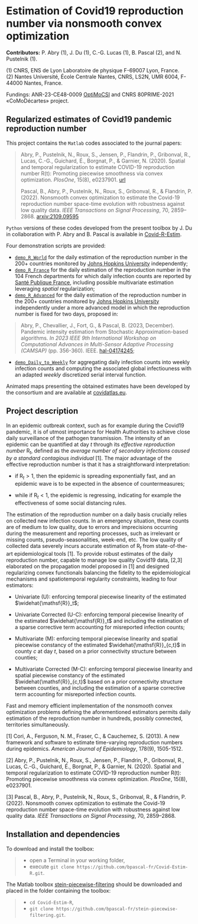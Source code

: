 # Estimation of Covid19 reproduction number via nonsmooth convex optimization

**Contributors:** P. Abry (1), J. Du (1), C.-G. Lucas (1), B. Pascal (2), and N. Pustelnik (1).

(1) CNRS, ENS de Lyon Laboratoire de physique F-69007 Lyon, France.  
(2) Nantes Université, École Centrale Nantes, CNRS, LS2N, UMR 6004, F-44000 Nantes, France.

Fundings: ANR-23-CE48-0009 [OptiMoCSI](https://optimocsi.cnrs.fr/) and CNRS 80PRIME-2021 «CoMoDécartes» project.

## Regularized estimates of Covid19 pandemic reproduction number

This project contains the `Matlab` codes associated to the journal papers:

> Abry, P., Pustelnik, N., Roux, S., Jensen, P., Flandrin, P., Gribonval, R., Lucas, C.-G., Guichard, É., Borgnat, P., & Garnier, N. (2020). Spatial and temporal regularization to estimate COVID-19 reproduction number R(t): Promoting piecewise smoothness via convex optimization. *PlosOne*, 15(8), e0237901.
> [url](https://journals.plos.org/plosone/article?id=10.1371/journal.pone.0237901)
>
> Pascal, B., Abry, P., Pustelnik, N., Roux, S., Gribonval, R., & Flandrin, P. (2022). Nonsmooth convex optimization to estimate the Covid-19 reproduction number space-time evolution with robustness against low quality data. *IEEE Transactions on Signal Processing*, 70, 2859–2868.
> [arxiv:2109.09595](https://arxiv.org/abs/2109.09595)


`Python` versions of these codes developed from the present toolbox by J. Du in collaboration with P. Abry and B. Pascal is available in [Covid-R-Estim](https://github.com/juliana-du/Covid-R-estim).

Four demonstration scripts are provided:
- [`demo_R_World`](https://github.com/bpascal-fr/Covid-Estim-R/blob/master/demo_R_World.m) for the daily estimation of the reproduction number in the 200+ countries monitored by [Johns Hopkins University](https://coronavirus.jhu.edu/) independently;
- [`demo_R_France`](https://github.com/bpascal-fr/Covid-Estim-R/blob/master/demo_R_France.m) for the daily estimation of the reproduction number in the 104 French departments for which daily infection counts are reported by [Santé Publique France](https://www.data.gouv.fr/fr/datasets/donnees-de-laboratoires-pour-le-depistage-a-compter-du-18-05-2022-si-dep/), including possible multivariate estimation leveraging *spatial* regularization;
- [`demo_R_Advanced`](https://github.com/bpascal-fr/Covid-Estim-R/blob/master/demo_R_Advanced.m) for the daily estimation of the reproduction number in the 200+ countries monitored by [Johns Hopkins University](https://coronavirus.jhu.edu/) independently under a more advanced model in which the reproduction number is fixed for two days, proposed in:
> Abry, P., Chevallier, J., Fort, G., & Pascal, B. (2023, December).  Pandemic intensity estimation from Stochastic Approximation-based algorithms. *In 2023 IEEE 9th International Workshop on Computational Advances in Multi-Sensor Adaptive Processing (CAMSAP)* (pp. 356-360). IEEE. [hal-04174245](https://hal.science/hal-04174245);
- [`demo_Daily_to_Weekly`](https://github.com/bpascal-fr/Covid-Estim-R/blob/master/demo_Daily_to_Weekly.m) for aggregating daily infection counts into weekly infection counts and computing the associated global infectiouness with an adapted *weekly* discretized serial interval function.

Animated maps presenting the obtained estimates have been developed by the consortium and are available at [covidatlas.eu](https://www.covidatlas.eu/World/).

## Project description

In an epidemic outbreak context, such as for example during the Covid19 pandemic, it is of utmost importance for Health Authorities to achieve close daily surveillance of the pathogen transmission.
The intensity of an epidemic can be quantified at day $t$ through its *effective reproduction number* $\mathsf{R}_t$, defined as the *average number of secondary infections caused by a standard contagious individual* [1]. The major advantage of the effective reproduction number is that it has a straightforward interpretation:

- if $\mathsf{R}_t > 1$, then the epidemic is spreading exponentially fast, and an epidemic wave is to be expected in the absence of countermeasures; 
  
- while if $\mathsf{R}_t < 1$, the epidemic is regressing, indicating for example the effectiveness of some social distancing rules.

The estimation of the reproduction number on a daily basis crucially relies on collected new infection counts.
In an emergency situation, these counts are of medium to low quality, due to errors and imprecisions occurring during the measurement and reporting processes, such as irrelevant
or missing counts, pseudo-seasonalities, week-end, etc. The low quality of collected data severely incurs accurate estimation of $\mathsf{R}_t$ from state-of-the-art epidemiological tools [1].
To provide robust estimates of the daily reproduction number, capable to manage low quality Covid19 data, [2,3] elaborated on the propagation model proposed in [1] and designed regularizing convex functionals balancing the fidelity to the epidemiological mechanisms and spatiotemporal regularity constraints, leading to four estimators:

- Univariate ($\mathsf{U}$): enforcing temporal piecewise linearity of the estimated $\widehat{\mathsf{R}}_t$;

- Univariate Corrected ($\mathsf{U}$-$\mathsf{C}$): enforcing temporal piecewise linearity of the estimated $\widehat{\mathsf{R}}_t$ and including the estimation of a sparse corrective term accounting for misreported infection counts;
  
- Multivariate ($\mathsf{M}$): enforcing temporal piecewise linearity and spatial piecewise constancy of the estimated $\widehat{\mathsf{R}}_{c,t}$ in county $c$ at day $t$, based on a prior connectivity structure between counties;

 - Multivariate Corrected ($\mathsf{M}$-$\mathsf{C}$): enforcing temporal piecewise linearity and spatial piecewise constancy of the estimated $\widehat{\mathsf{R}}_{c,t}$ based on a prior connectivity structure between counties, and including the estimation of a sparse corrective term accounting for misreported infection counts.

Fast and memory efficient implementation of the nonsmooth convex optimization problems defining the aforementioned estimators permits daily estimation of the reproduction number in hundreds, possibly connected, territories simultaneously.

[1] Cori, A., Ferguson, N. M., Fraser, C., & Cauchemez, S. (2013). A new framework and software to estimate time-varying reproduction numbers during epidemics. *American Journal of Epidemiology*, 178(9), 1505-1512.

[2] Abry, P., Pustelnik, N., Roux, S., Jensen, P., Flandrin, P., Gribonval, R., Lucas, C.-G., Guichard, É., Borgnat, P., & Garnier, N. (2020). Spatial and temporal regularization to estimate COVID-19 reproduction number R(t): Promoting piecewise smoothness via convex optimization. *PlosOne*, 15(8), e0237901.

[3] Pascal, B., Abry, P., Pustelnik, N., Roux, S., Gribonval, R., & Flandrin, P. (2022). Nonsmooth convex optimization to estimate the Covid-19 reproduction number space-time evolution with robustness against low quality data. *IEEE Transactions on Signal Processing*, 70, 2859–2868.

## Installation and dependencies

To download and install the toolbox:  
> - open a Terminal in your working folder,
> - execute `git clone https://github.com/bpascal-fr/Covid-Estim-R.git`.
>

The Matlab toolbox [stein-piecewise-filtering](https://github.com/bpascal-fr/stein-piecewise-filtering) should be downloaded and placed in the folder containing the toolbox:
> - `cd Covid-Estim-R`,
> - `git clone https://github.com/bpascal-fr/stein-piecewise-filtering.git`.